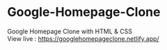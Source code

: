 # Google-Homepage-Clone
Google Homepage Clone with HTML &amp; CSS \
View live : https://googlehomepageclone.netlify.app/
